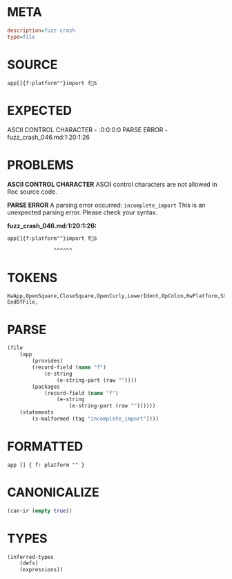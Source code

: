 # META
~~~ini
description=fuzz crash
type=file
~~~
# SOURCE
~~~roc
app[]{f:platform""}import fS
~~~
# EXPECTED
ASCII CONTROL CHARACTER - :0:0:0:0
PARSE ERROR - fuzz_crash_046.md:1:20:1:26
# PROBLEMS
**ASCII CONTROL CHARACTER**
ASCII control characters are not allowed in Roc source code.



**PARSE ERROR**
A parsing error occurred: `incomplete_import`
This is an unexpected parsing error. Please check your syntax.

**fuzz_crash_046.md:1:20:1:26:**
```roc
app[]{f:platform""}import fS
```
                   ^^^^^^


# TOKENS
~~~zig
KwApp,OpenSquare,CloseSquare,OpenCurly,LowerIdent,OpColon,KwPlatform,StringStart,StringPart,StringEnd,CloseCurly,KwImport,LowerIdent,UpperIdent,
EndOfFile,
~~~
# PARSE
~~~clojure
(file
	(app
		(provides)
		(record-field (name "f")
			(e-string
				(e-string-part (raw ""))))
		(packages
			(record-field (name "f")
				(e-string
					(e-string-part (raw ""))))))
	(statements
		(s-malformed (tag "incomplete_import"))))
~~~
# FORMATTED
~~~roc
app [] { f: platform "" }
~~~
# CANONICALIZE
~~~clojure
(can-ir (empty true))
~~~
# TYPES
~~~clojure
(inferred-types
	(defs)
	(expressions))
~~~
